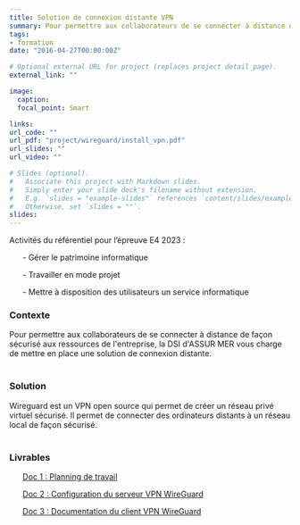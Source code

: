 ```yaml
---
title: Solution de connexion distante VPN
summary: Pour permettre aux collaborateurs de se connecter à distance de façon sécurisé aux ressources de l'entreprise, la DSI d'ASSUR MER vous charge de mettre en place une solution de connexion distante.
tags:
- formation
date: "2016-04-27T00:00:00Z"

# Optional external URL for project (replaces project detail page).
external_link: ""

image:
  caption: 
  focal_point: Smart

links:
url_code: ""
url_pdf: "project/wireguard/install_vpn.pdf"
url_slides: ""
url_video: ""

# Slides (optional).
#   Associate this project with Markdown slides.
#   Simply enter your slide deck's filename without extension.
#   E.g. `slides = "example-slides"` references `content/slides/example-slides.md`.
#   Otherwise, set `slides = ""`.
slides:
---
```


<p>Activités du référentiel pour l’épreuve E4 2023 :

<ul>- Gérer le patrimoine informatique</ul>
<ul>- Travailler en mode projet</ul>
<ul>- Mettre à disposition des utilisateurs un service informatique</ul>
</p>
<h3>Contexte</h3>

Pour permettre aux collaborateurs de se connecter à distance de façon sécurisé aux ressources de l'entreprise, la DSI d'ASSUR MER vous charge de mettre en place une solution de connexion distante.
<br>
<br>
<h3>Solution</h3>
Wireguard est un VPN open source qui permet de créer un réseau privé virtuel sécurisé. Il permet de connecter des ordinateurs distants à un réseau local de façon sécurisé.
<br>
<br>
<h3>Livrables</h3>
<ul><a href="planning_vpn.pdf">Doc 1 : Planning de travail</a></ul>
<ul><a href="install_vpn.pdf">Doc 2 : Configuration du serveur VPN WireGuard</a></ul>
<ul><a href="doc_util_vpn.pdf">Doc 3 : Documentation du client VPN WireGuard</a></ul>